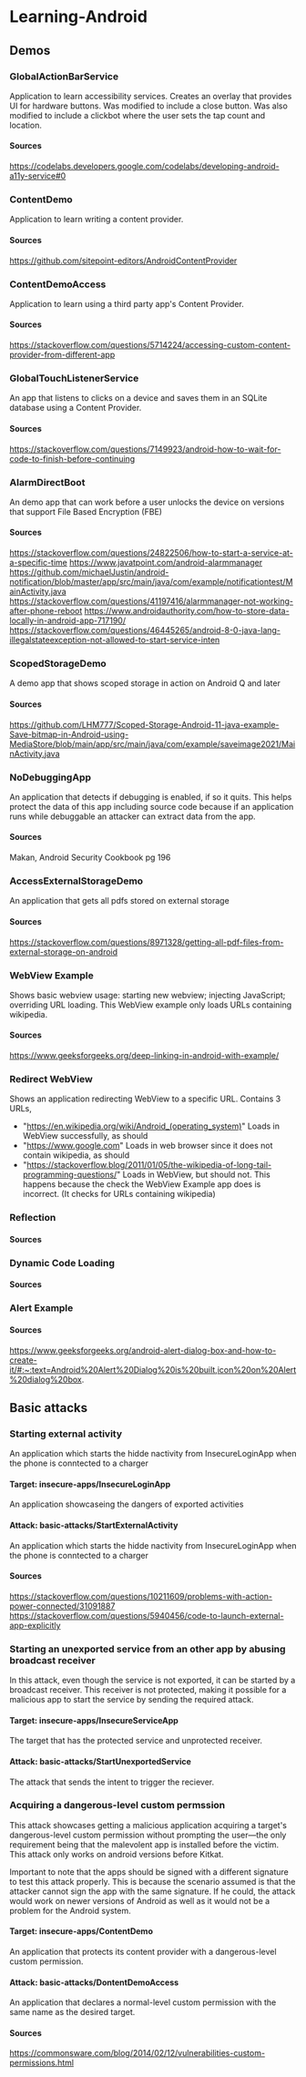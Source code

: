# Learning-Android

## Demos

### GlobalActionBarService
Application to learn accessibility services.
Creates an overlay that provides UI for hardware buttons.
Was modified to include a close button.
Was also modified to include a clickbot where the user sets the tap count and location.
#### Sources
https://codelabs.developers.google.com/codelabs/developing-android-a11y-service#0

### ContentDemo
Application to learn writing a content provider.
#### Sources 
https://github.com/sitepoint-editors/AndroidContentProvider

### ContentDemoAccess
Application to learn using a third party app's Content Provider.
#### Sources 
https://stackoverflow.com/questions/5714224/accessing-custom-content-provider-from-different-app

### GlobalTouchListenerService
An app that listens to clicks on a device and saves them in an SQLite database using a Content Provider.
#### Sources
https://stackoverflow.com/questions/7149923/android-how-to-wait-for-code-to-finish-before-continuing

### AlarmDirectBoot
An demo app that can work before a user unlocks the device on versions that support File Based Encryption (FBE)
#### Sources
https://stackoverflow.com/questions/24822506/how-to-start-a-service-at-a-specific-time
https://www.javatpoint.com/android-alarmmanager
https://github.com/michaelJustin/android-notification/blob/master/app/src/main/java/com/example/notificationtest/MainActivity.java
https://stackoverflow.com/questions/41197416/alarmmanager-not-working-after-phone-reboot
https://www.androidauthority.com/how-to-store-data-locally-in-android-app-717190/
https://stackoverflow.com/questions/46445265/android-8-0-java-lang-illegalstateexception-not-allowed-to-start-service-inten

### ScopedStorageDemo
A demo app that shows scoped storage in action on Android Q and later

#### Sources
https://github.com/LHM777/Scoped-Storage-Android-11-java-example-Save-bitmap-in-Android-using-MediaStore/blob/main/app/src/main/java/com/example/saveimage2021/MainActivity.java

### NoDebuggingApp
An application that detects if debugging is enabled, if so it quits. This helps protect the data of this app including source code because if an application runs while debuggable an attacker can extract data from the app. 

#### Sources
Makan, Android Security Cookbook pg 196

### AccessExternalStorageDemo
An application that gets all pdfs stored on external storage

#### Sources
https://stackoverflow.com/questions/8971328/getting-all-pdf-files-from-external-storage-on-android

### WebView Example
Shows basic webview usage: starting new webview; injecting JavaScript; overriding URL loading. This WebView example only loads URLs containing wikipedia. 

#### Sources
https://www.geeksforgeeks.org/deep-linking-in-android-with-example/

### Redirect WebView
Shows an application redirecting WebView to a specific URL. Contains 3 URLs,
- "https://en.wikipedia.org/wiki/Android_(operating_system)" Loads in WebView successfully, as should
- "https://www.google.com" Loads in web browser since it does not contain wikipedia, as should
- "https://stackoverflow.blog/2011/01/05/the-wikipedia-of-long-tail-programming-questions/" Loads in WebView, but should not. This happens because the check the WebView Example app does is incorrect. (It checks for URLs containing wikipedia)


### Reflection
#### Sources
### Dynamic Code Loading
#### Sources
### Alert Example
#### Sources
https://www.geeksforgeeks.org/android-alert-dialog-box-and-how-to-create-it/#:~:text=Android%20Alert%20Dialog%20is%20built,icon%20on%20Alert%20dialog%20box.

## Basic attacks

### Starting external activity
An application which starts the hidde nactivity from InsecureLoginApp when the phone is conntected to a charger

#### Target: insecure-apps/InsecureLoginApp
An application showcaseing the dangers of exported activities

#### Attack: basic-attacks/StartExternalActivity
An application which starts the hidde nactivity from InsecureLoginApp when the phone is conntected to a charger

#### Sources
https://stackoverflow.com/questions/10211609/problems-with-action-power-connected/31091887
https://stackoverflow.com/questions/5940456/code-to-launch-external-app-explicitly

### Starting an unexported service from an other app by abusing broadcast receiver
In this attack, even though the service is not exported, it can be started by a broadcast receiver. This receiver is not protected, making it possible for a malicious app to start the service by sending the required attack.

#### Target: insecure-apps/InsecureServiceApp
The target that has the protected service and unprotected receiver.

#### Attack: basic-attacks/StartUnexportedService
The attack that sends the intent to trigger the reciever. 

### Acquiring a dangerous-level custom permssion 
This attack showcases getting a malicious application acquiring a target's dangerous-level custom permission without prompting the user—the only requirement being that the malevolent app is installed before the victim. This attack only works on android versions before Kitkat.

Important to note that the apps should be signed with a different signature to test this attack properly. This is because the scenario assumed is that the attacker cannot sign the app with the same signature. If he could, the attack would work on newer versions of Android as well as it would not be a problem for the Android system.

#### Target: insecure-apps/ContentDemo
An application that protects its content provider with a dangerous-level custom permission.

#### Attack: basic-attacks/DontentDemoAccess
An application that declares a normal-level custom permission with the same name as the desired target. 

#### Sources
https://commonsware.com/blog/2014/02/12/vulnerabilities-custom-permissions.html


